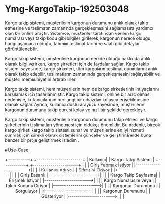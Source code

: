 # Ymg-KargoTakip-192503048
Kargo takip sistemi, müşterilerin kargonun durumunu anlık olarak takip etmesine ve teslimatın zamanında gerçekleşmesini sağlamasına yardımcı olan bir online araçtır. Sistemde, müşteriler tarafından verilen kargo numarası veya takip kodu gibi bilgiler girilerek, kargonun nerede olduğu, hangi aşamada olduğu, tahmini teslimat tarihi ve saati gibi detaylar görüntülenebilir.

Kargo takip sistemi, müşterilere kargonun nerede olduğu hakkında anlık olarak bilgi verirken, kargo şirketleri için de faydalar sağlar. Kargo takip sistemi sayesinde, kargo şirketleri, tüm kargoların teslimat durumlarını anlık olarak takip edebilir, teslimatların zamanında gerçekleşmesini sağlayabilir ve müşteri memnuniyetini artırabilirler.

Kargo takip sistemi, hem müşterilerin hem de kargo şirketlerinin ihtiyaçlarını karşılamak için tasarlanmıştır. Kargo takip sistemi, online bir araç olması nedeniyle, kullanıcılarının herhangi bir cihazdan kolayca erişebilmesine olanak sağlar. Ayrıca, kullanıcı dostu arayüzü sayesinde, müşterilerin kargonun durumunu takip etmesi kolay ve hızlı bir şekilde gerçekleşir.

Kargo takip sistemi, müşterilerin kargonun durumunu takip etmesi ve kargo şirketlerinin teslimatları yönetmesi için oldukça önemlidir. Bu nedenle, birçok kargo şirketi kargo takip sistemi sunar ve müşterilerine en iyi hizmeti sunmak için sürekli olarak sistemlerini günceller ve geliştirir.Bende buna benzer bir proje geliştirmek istedim .

#Use-Case
<center>    +-----------+       +-----------------------+
      |  Kullanıcı|       | Kargo Takip Sistemi   |
      +-----------+       +-----------------------+
            |                        |
            |   Giriş Yapmak İstiyor |
            |---------------------->|
            |                        |
            |    Kullanıcı Adı ve   |
            |    Şifresini Giriyor  |
            |<----------------------|
            |                        |
            |   Giriş Başarılı      |
            |---------------------->|
            |                        |
            |  Kargo Takip Sayfasına|
            |  Erişmek İstiyor      |
            |---------------------->|
            |                        |
            | Kargo Numarasını veya |
            | Takip Kodunu Giriyor  |
            |---------------------->|
            |                        |
            |    Kargonun Durumunu  |
            |    Sorguluyor         |
            |<----------------------|
            |                        |
            | Kargonun Durumunu     |
            | Gösteriyor            |
            |---------------------->|
            |                        |</center>
